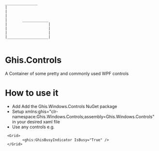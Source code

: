 ```
_______________
|
|
|
|       ____________
|                   |
|                   |
|                   |
|___________________|


```

# Ghis.Controls
A Container of  some pretty and commonly used WPF controls 

# How to use it
* Add Add the Ghis.Windows.Controls NuGet package 
* Setup xmlns:ghis="clr-namespace:Ghis.Windows.Controls;assembly=Ghis.Windows.Controls" in your desired xaml file
* Use any controls e.g. 
``` xaml
 <Grid>
        <ghis:GhisBusyIndicator IsBusy="True" />
 </Grid>
```
